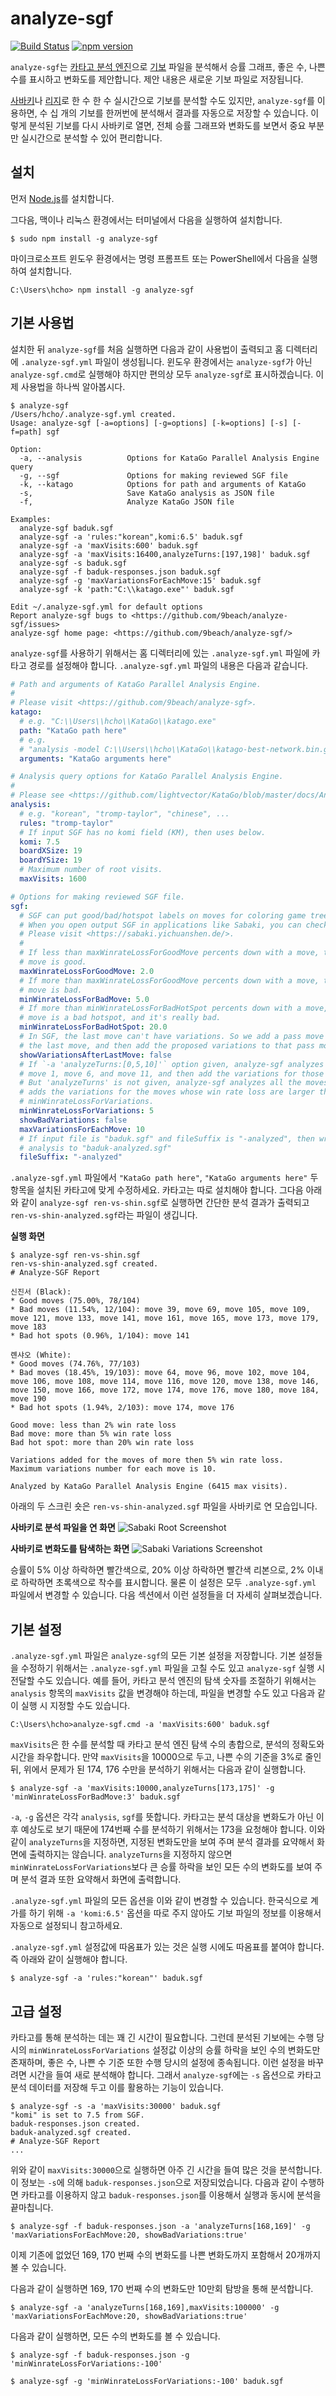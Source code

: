 # analyze-sgf

[![Build Status](https://travis-ci.org/9beach/analyze-sgf.svg?branch=master)](https://travis-ci.org/9beach/analyze-sgf) [![npm version](https://badge.fury.io/js/analyze-sgf.svg)](https://badge.fury.io/js/analyze-sgf)

`analyze-sgf`는 [카타고 분석 엔진](https://github.com/lightvector/KataGo/blob/master/docs/Analysis_Engine.md)으로 [기보](https://en.wikipedia.org/wiki/Smart_Game_Format) 파일을 분석해서 승률 그래프, 좋은 수, 나쁜 수를 표시하고 변화도를 제안합니다. 제안 내용은 새로운 기보 파일로 저장됩니다.

[사바키](https://sabaki.yichuanshen.de/)나 [리지](https://github.com/featurecat/lizzie)로 한 수 한 수 실시간으로 기보를 분석할 수도 있지만, `analyze-sgf`를 이용하면, 수 십 개의 기보를 한꺼번에 분석해서 결과를 자동으로 저장할 수 있습니다. 이렇게 분석된 기보를 다시 사바키로 열면, 전체 승률 그래프와 변화도를 보면서 중요 부분만 실시간으로 분석할 수 있어 편리합니다.

## 설치
먼저 [Node.js](https://nodejs.org/)를 설치합니다.

그다음, 맥이나 리눅스 환경에서는 터미널에서 다음을 실행하여 설치합니다.
```console
$ sudo npm install -g analyze-sgf
```

마이크로소프트 윈도우 환경에서는 명령 프롬프트 또는 PowerShell에서 다음을 실행하여 설치합니다.
```console
C:\Users\hcho> npm install -g analyze-sgf
```

## 기본 사용법

설치한 뒤 `analyze-sgf`를 처음 실행하면 다음과 같이 사용법이 출력되고 홈 디렉터리에 `.analyze-sgf.yml` 파일이 생성됩니다. 윈도우 환경에서는 `analyze-sgf`가 아닌 `analyze-sgf.cmd`로 실행해야 하지만 편의상 모두 `analyze-sgf`로 표시하겠습니다. 이제 사용법을 하나씩 알아봅시다.

```console
$ analyze-sgf
/Users/hcho/.analyze-sgf.yml created.
Usage: analyze-sgf [-a=options] [-g=options] [-k=options] [-s] [-f=path] sgf

Option:
  -a, --analysis          Options for KataGo Parallel Analysis Engine query
  -g, --sgf               Options for making reviewed SGF file
  -k, --katago            Options for path and arguments of KataGo
  -s,                     Save KataGo analysis as JSON file
  -f,                     Analyze KataGo JSON file

Examples:
  analyze-sgf baduk.sgf
  analyze-sgf -a 'rules:"korean",komi:6.5' baduk.sgf
  analyze-sgf -a 'maxVisits:600' baduk.sgf
  analyze-sgf -a 'maxVisits:16400,analyzeTurns:[197,198]' baduk.sgf
  analyze-sgf -s baduk.sgf
  analyze-sgf -f baduk-responses.json baduk.sgf
  analyze-sgf -g 'maxVariationsForEachMove:15' baduk.sgf
  analyze-sgf -k 'path:"C:\\katago.exe"' baduk.sgf

Edit ~/.analyze-sgf.yml for default options
Report analyze-sgf bugs to <https://github.com/9beach/analyze-sgf/issues>
analyze-sgf home page: <https://github.com/9beach/analyze-sgf/>
```

`analyze-sgf`를 사용하기 위해서는 홈 디렉터리에 있는 `.analyze-sgf.yml` 파일에 카타고 경로를 설정해야 합니다. `.analyze-sgf.yml` 파일의 내용은 다음과 같습니다.

```yml
# Path and arguments of KataGo Parallel Analysis Engine.
#
# Please visit <https://github.com/9beach/analyze-sgf>.
katago:
  # e.g. "C:\\Users\\hcho\\KataGo\\katago.exe"
  path: "KataGo path here"
  # e.g.
  # "analysis -model C:\\Users\\hcho\\KataGo\\katago-best-network.bin.gz -config C:\\Users\\hcho\\KataGo\\analysis_example.cfg"
  arguments: "KataGo arguments here"

# Analysis query options for KataGo Parallel Analysis Engine.
#
# Please see <https://github.com/lightvector/KataGo/blob/master/docs/Analysis_Engine.md>.
analysis:
  # e.g. "korean", "tromp-taylor", "chinese", ...
  rules: "tromp-taylor"
  # If input SGF has no komi field (KM), then uses below.
  komi: 7.5
  boardXSize: 19
  boardYSize: 19
  # Maximum number of root visits.
  maxVisits: 1600

# Options for making reviewed SGF file.
sgf:
  # SGF can put good/bad/hotspot labels on moves for coloring game tree.
  # When you open output SGF in applications like Sabaki, you can check them.
  # Please visit <https://sabaki.yichuanshen.de/>.
  #
  # If less than maxWinrateLossForGoodMove percents down with a move, that 
  # move is good.
  maxWinrateLossForGoodMove: 2.0
  # If more than maxWinrateLossForGoodMove percents down with a move, that 
  # move is bad.
  minWinrateLossForBadMove: 5.0
  # If more than minWinrateLossForBadHotSpot percents down with a move, that 
  # move is a bad hotspot, and it's really bad.
  minWinrateLossForBadHotSpot: 20.0
  # In SGF, the last move can't have variations. So we add a pass move after 
  # the last move, and then add the proposed variations to that pass move.
  showVariationsAfterLastMove: false
  # If `-a 'analyzeTurns:[0,5,10]'` option given, analyze-sgf analyzes the
  # move 1, move 6, and move 11, and then add the variations for those moves.
  # But 'analyzeTurns' is not given, analyze-sgf analyzes all the moves, and 
  # adds the variations for the moves whose win rate loss are larger than 
  # minWinrateLossForVariations.
  minWinrateLossForVariations: 5
  showBadVariations: false
  maxVariationsForEachMove: 10
  # If input file is "baduk.sgf" and fileSuffix is "-analyzed", then writes 
  # analysis to "baduk-analyzed.sgf"
  fileSuffix: "-analyzed"
```
`.analyze-sgf.yml` 파일에서 `"KataGo path here"`, `"KataGo arguments here"` 두 항목을 설치된 카타고에 맞게 수정하세요. 카타고는 따로 설치해야 합니다. 그다음 아래와 같이 `analyze-sgf ren-vs-shin.sgf`로 실행하면 간단한 분석 결과가 출력되고 `ren-vs-shin-analyzed.sgf`라는 파일이 생깁니다.

**실행 화면**
```console
$ analyze-sgf ren-vs-shin.sgf
ren-vs-shin-analyzed.sgf created.
# Analyze-SGF Report

신진서 (Black):
* Good moves (75.00%, 78/104)
* Bad moves (11.54%, 12/104): move 39, move 69, move 105, move 109, move 121, move 133, move 141, move 161, move 165, move 173, move 179, move 183
* Bad hot spots (0.96%, 1/104): move 141

롄샤오 (White):
* Good moves (74.76%, 77/103)
* Bad moves (18.45%, 19/103): move 64, move 96, move 102, move 104, move 106, move 108, move 114, move 116, move 120, move 138, move 146, move 150, move 166, move 172, move 174, move 176, move 180, move 184, move 190
* Bad hot spots (1.94%, 2/103): move 174, move 176

Good move: less than 2% win rate loss
Bad move: more than 5% win rate loss
Bad hot spot: more than 20% win rate loss

Variations added for the moves of more then 5% win rate loss.
Maximum variations number for each move is 10.

Analyzed by KataGo Parallel Analysis Engine (6415 max visits).
```

아래의 두 스크린 숏은 `ren-vs-shin-analyzed.sgf` 파일을 사바키로 연 모습입니다.

**사바키로 분석 파일을 연 화면**
![Sabaki Root Screenshot](./sabaki-root.png?raw=true "Sabaki Root Screenshot")

**사바키로 변화도를 탐색하는 화면**
![Sabaki Variations Screenshot](./sabaki-variations.png?raw=true "Sabaki Variations Screenshot")

승률이 5% 이상 하락하면 빨간색으로, 20% 이상 하락하면 빨간색 리본으로, 2% 이내로 하락하면 초록색으로 착수를 표시합니다. 물론 이 설정은 모두 `.analyze-sgf.yml` 파일에서 변경할 수 있습니다. 다음 섹션에서 이런 설정들을 더 자세히 살펴보겠습니다.

## 기본 설정

`.analyze-sgf.yml` 파일은 `analyze-sgf`의 모든 기본 설정을 저장합니다. 기본 설정들을 수정하기 위해서는 `.analyze-sgf.yml` 파일을 고칠 수도 있고 `analyze-sgf` 실행 시 전달할 수도 있습니다. 예를 들어, 카타고 분석 엔진의 탐색 숫자를 조절하기 위해서는 `analysis` 항목의 `maxVisits` 값을 변경해야 하는데, 파일을 변경할 수도 있고 다음과 같이 실행 시 지정할 수도 있습니다.

```console
C:\Users\hcho>analyze-sgf.cmd -a 'maxVisits:600' baduk.sgf
```

`maxVisits`은 한 수를 분석할 때 카타고 분석 엔진 탐색 수의 총합으로, 분석의 정확도와 시간을 좌우합니다. 만약 `maxVisits`을 10000으로 두고, 나쁜 수의 기준을 3%로 줄인 뒤, 위에서 문제가 된 174, 176 수만을 분석하기 위해서는 다음과 같이 실행합니다.

```console
$ analyze-sgf -a 'maxVisits:10000,analyzeTurns[173,175]' -g 'minWinrateLossForBadMove:3' baduk.sgf
```

`-a`, `-g` 옵션은 각각 `analysis`, `sgf`를 뜻합니다. 카타고는 분석 대상을 변화도가 아닌 이후 예상도로 보기 때문에 174번째 수를 분석하기 위해서는 173을 요청해야 합니다. 이와 같이 `analyzeTurns`을 지정하면, 지정된 변화도만을 보여 주며 분석 결과를 요약해서 화면에 출력하지는 않습니다. `analyzeTurns`을 지정하지 않으면 `minWinrateLossForVariations`보다 큰 승률 하락을 보인 모든 수의 변화도를 보여 주며 분석 결과 또한 요약해서 화면에 출력합니다.

`.analyze-sgf.yml` 파일의 모든 옵션을 이와 같이 변경할 수 있습니다. 한국식으로 계가를 하기 위해 `-a 'komi:6.5'` 옵션을 따로 주지 않아도 기보 파일의 정보를 이용해서 자동으로 설정되니 참고하세요.

`.analyze-sgf.yml` 설정값에 따옴표가 있는 것은 실행 시에도 따옴표를 붙여야 합니다. 즉 아래와 같이 실행해야 합니다.
```console
$ analyze-sgf -a 'rules:"korean"' baduk.sgf
```

## 고급 설정

카타고를 통해 분석하는 데는 꽤 긴 시간이 필요합니다. 그런데 분석된 기보에는 수행 당시의 `minWinrateLossForVariations` 설정값 이상의 승률 하락을 보인 수의 변화도만 존재하며, 좋은 수, 나쁜 수 기준 또한 수행 당시의 설정에 종속됩니다. 이런 설정을 바꾸려면 시간을 들여 새로 분석해야 합니다. 그래서 `analyze-sgf`에는 `-s` 옵션으로 카타고 분석 데이터를 저장해 두고 이를 활용하는 기능이 있습니다.

```console
$ analyze-sgf -s -a 'maxVisits:30000' baduk.sgf
"komi" is set to 7.5 from SGF.
baduk-responses.json created.
baduk-analyzed.sgf created.
# Analyze-SGF Report
...
```
위와 같이 `maxVisits:30000`으로 실행하면 아주 긴 시간을 들여 많은 것을 분석합니다. 이 정보는 `-s`에 의해  `baduk-responses.json`으로 저장되었습니다. 다음과 같이 수행하면 카타고를 이용하지 않고 `baduk-responses.json`를 이용해서 실행과 동시에 분석을 끝마칩니다.

```console
$ analyze-sgf -f baduk-responses.json -a 'analyzeTurns[168,169]' -g 'maxVariationsForEachMove:20, showBadVariations:true'
```

이제 기존에 없었던 169, 170 번째 수의 변화도를 나쁜 변화도까지 포함해서 20개까지 볼 수 있습니다.

다음과 같이 실행하면 169, 170 번째 수의 변화도만 10만회 탐방을 통해 분석합니다.

```console
$ analyze-sgf -a 'analyzeTurns[168,169],maxVisits:100000' -g 'maxVariationsForEachMove:20, showBadVariations:true'
```

다음과 같이 실행하면, 모든 수의 변화도를 볼 수 있습니다.

```console
$ analyze-sgf -f baduk-responses.json -g 'minWinrateLossForVariations:-100'
```
```console
$ analyze-sgf -g 'minWinrateLossForVariations:-100' baduk.sgf
```
